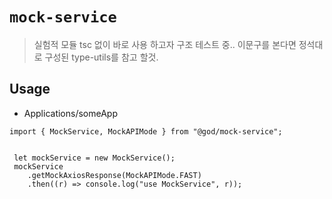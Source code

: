 
# `mock-service`

> 실험적 모듈 tsc 없이 바로 사용 하고자 구조 테스트 중.. 
  이문구를 본다면 정석대로 구성된 type-utils를 참고 할것.

## Usage
- Applications/someApp
```
import { MockService, MockAPIMode } from "@god/mock-service";


 let mockService = new MockService();
 mockService
    .getMockAxiosResponse(MockAPIMode.FAST)
    .then((r) => console.log("use MockService", r));

```
